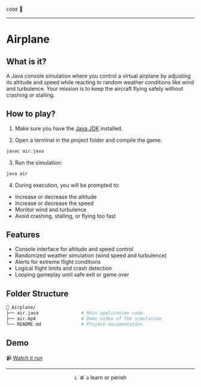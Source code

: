 ᴄᴏᴅᴇ 👾

---

# Airplane

## What is it?

A Java console simulation where you control a virtual airplane by adjusting its altitude and speed while reacting to random weather conditions like wind and turbulence. Your mission is to keep the aircraft flying safely without crashing or stalling.

## How to play?

1. Make sure you have the [Java JDK](https://www.oracle.com/java/technologies/javase-downloads.html) installed.

2. Open a terminal in the project folder and compile the game:

```bash
javac air.java
```

3. Run the simulation:

```bash
java air
```

4. During execution, you will be prompted to:

- Increase or decrease the altitude
- Increase or decrease the speed
- Monitor wind and turbulence
- Avoid crashing, stalling, or flying too fast

## Features

- Console interface for altitude and speed control
- Randomized weather simulation (wind speed and turbulence)
- Alerts for extreme flight conditions
- Logical flight limits and crash detection
- Looping gameplay until safe exit or game over

## Folder Structure

```bash
📁 Airplane/
├── air.java                # Main application code
├── air.mp4                 # Demo video of the simulation
└── README.md               # Project documentation
```

## Demo

📹 [Watch it run](https://drive.google.com/file/d/1fUrrl1HI2iZOPORLjYFghQEDerIngyVb/view?usp=sharing)

---

<p align="center">૮ ˙Ⱉ˙ ა learn or perish</p>
